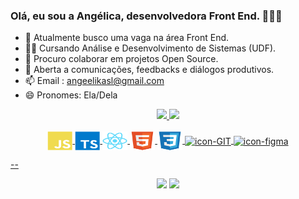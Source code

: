 ### Olá, eu sou a Angélica, desenvolvedora Front End. 👋👩‍💻

- 🔭 Atualmente busco uma vaga na área Front End.
- 👩‍🎓 Cursando Análise e Desenvolvimento de Sistemas (UDF).
- 👯 Procuro colaborar em projetos Open Source.
- 💬 Aberta a comunicações, feedbacks e diálogos produtivos.
- 📫 Email : angeelikasl@gmail.com
- 😄 Pronomes: Ela/Dela


<div align="center">
  <a href="https://github.com/angelica-leite">
  <img height="160em" src="https://github-readme-stats.vercel.app/api?username=angelica-leite&show_icons=true&theme=dracula&include_all_commits=true&count_private=true"/>
  <img height="160em" src="https://github-readme-stats.vercel.app/api/top-langs/?username=angelica-leite&layout=compact&langs_count=7&theme=dracula"/>
</div>
  

  
  <div style="display: inline_block" align="center"><br>
  <img align="center" alt="icon-Js" height="30" width="40" src="https://raw.githubusercontent.com/devicons/devicon/master/icons/javascript/javascript-plain.svg"/>
  <img align="center" alt="icon-Ts" height="30" width="40" src="https://raw.githubusercontent.com/devicons/devicon/master/icons/typescript/typescript-plain.svg"/>
  <img align="center" alt="icon-React" height="30" width="40" src="https://raw.githubusercontent.com/devicons/devicon/master/icons/react/react-original.svg"/>
  <img align="center" alt="icon-HTML" height="30" width="40" src="https://raw.githubusercontent.com/devicons/devicon/master/icons/html5/html5-original.svg"/>
  <img align="center" alt="icon-CSS" height="30" width="40" src="https://raw.githubusercontent.com/devicons/devicon/master/icons/css3/css3-original.svg"/>
  <img align="center" alt="icon-GIT" height="30" width="40" src="https://cdn.jsdelivr.net/gh/devicons/devicon/icons/git/git-original.svg"/>
  <img align="center" alt="icon-figma" height="30" width="40" src="https://cdn.jsdelivr.net/gh/devicons/devicon/icons/figma/figma-original.svg"/>       
</div>

  --
<div align="center">
    <a href = "mailto:angeelikasl@gmail.com"><img src="https://img.shields.io/badge/-Gmail-%23333?style=for-the-badge&logo=gmail&logoColor=white" target="_blank"></a>
  <a href="https://www.linkedin.com/in/angelica-silva-leite" target="_blank"><img src="https://img.shields.io/badge/-LinkedIn-%230077B5?style=for-the-badge&logo=linkedin&logoColor=white" target="_blank"></a> 
  </div>
